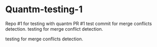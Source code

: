 # Quantm-testing-1
Repo #1 for testing with quantm
PR #1
test commit for merge conflicts detection.
testing for merge conflict detection.


testing for merge conflicts detection.
